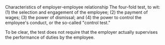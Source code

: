 Characteristics of employer-employee relationship
	The four-fold test, to wit: 
	(1) the selection and engagement of the employee; 
	(2) the payment of wages; 
	(3) the power of dismissal; and 
	(4) the power to control the employee's conduct, or the so-called "control test." 
	
To be clear, the test does not require that the employer actually supervises the performance of duties by the employee.
